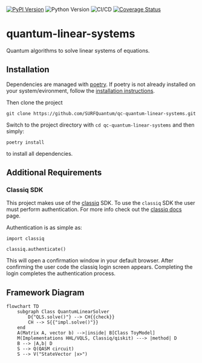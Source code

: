 [![PyPI Version](https://img.shields.io/pypi/v/quantum-linear-systems.svg)](https://pypi.org/project/quantum-linear-systems)
![Python Version](https://img.shields.io/badge/Python-3.9%20%E2%86%92%203.12-blue)
![CI/CD](https://github.com/SURFQuantum/qc-quantum-linear-systems/actions/workflows/actions.yml/badge.svg)
[![Coverage Status](https://coveralls.io/repos/github/SURFQuantum/qc-quantum-linear-systems/badge.svg?branch=main)](https://coveralls.io/github/SURFQuantum/qc-quantum-linear-systems?branch=main)

# quantum-linear-systems
Quantum algorithms to solve linear systems of equations.

## Installation
Dependencies are managed with [poetry](https://python-poetry.org/).
If poetry is not already installed on your system/evironment, follow the [installation instructions](https://python-poetry.org/docs/#installation).

Then clone the project
```
git clone https://github.com/SURFQuantum/qc-quantum-linear-systems.git
```
Switch to the project directory with ```cd qc-quantum-linear-systems``` and then simply:
```
poetry install
```
to install all dependencies.
## Additional Requirements
### Classiq SDK
This project makes use of the [classiq](https://www.classiq.io/) SDK.
To use the `classiq` SDK the user must perform authentication.
For more info check out the [classiq docs](https://docs.classiq.io/latest/) page.

Authentication is as simple as:
```
import classiq

classiq.authenticate()
```
This will open a confirmation window in your default browser.
After confirming the user code the classiq login screen appears.
Completing the login completes the authentication process.


## Framework Diagram

```mermaid
flowchart TD
    subgraph Class QuantumLinearSolver
        D{"QLS.solve()"} --> CH{{check}}
        CH --> S{{"impl.solve()"}}
    end
    A(Matrix A, vector b) -->|inside| B[Class ToyModel]
    M(Implementations HHL/VQLS, Classiq/qiskit) ---> |method| D
    B --> |A,b| D
    S --> Q(QASM circuit)
    S --> V("StateVector |x>")
```
